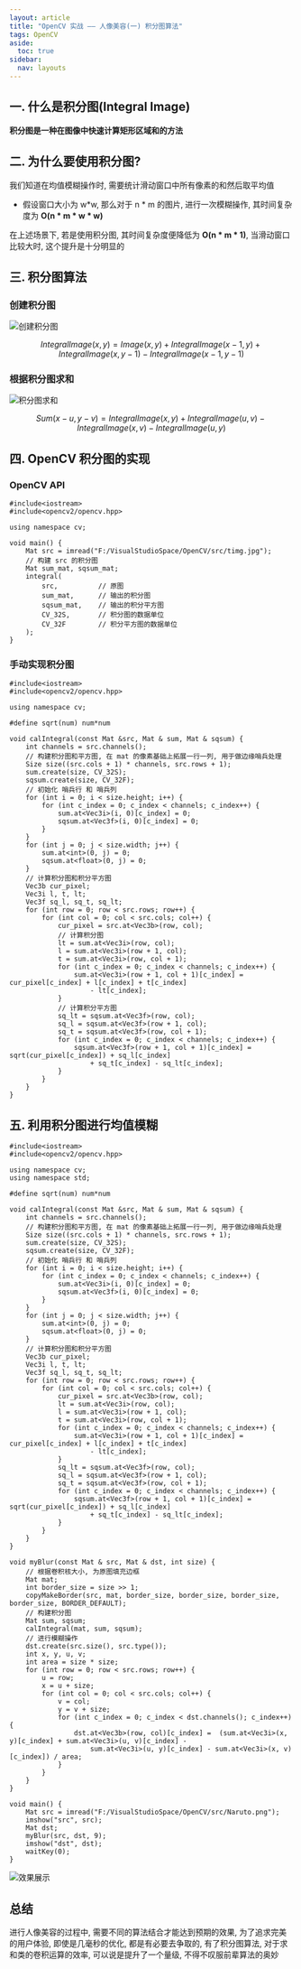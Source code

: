 ```yaml
---
layout: article
title: "OpenCV 实战 —— 人像美容(一) 积分图算法"
tags: OpenCV
aside:
  toc: true
sidebar:
  nav: layouts
---
```


## 一. 什么是积分图(Integral Image)
**积分图是一种在图像中快速计算矩形区域和的方法**

## 二. 为什么要使用积分图?
我们知道在均值模糊操作时, 需要统计滑动窗口中所有像素的和然后取平均值
- 假设窗口大小为 w*w, 那么对于 n * m 的图片, 进行一次模糊操作, 其时间复杂度为 **O(n * m * w * w)**

在上述场景下, 若是使用积分图, 其时间复杂度便降低为 **O(n * m * 1)**, 当滑动窗口比较大时, 这个提升是十分明显的

## 三. 积分图算法
### 创建积分图
![创建积分图](https://i.loli.net/2019/05/29/5cee3503b24c949345.png)

$$IntegralImage(x, y) = Image(x, y) + IntegralImage(x - 1, y) + IntegralImage(x, y - 1) - IntegralImage(x - 1, y - 1)$$

### 根据积分图求和
![积分图求和](https://i.loli.net/2019/05/29/5cee3512d6e3b42203.png)

$$Sum(x - u, y - v) =  IntegralImage(x, y) + IntegralImage(u, v) - IntegralImage(x, v) - IntegralImage(u, y)$$

## 四. OpenCV 积分图的实现
### OpenCV API
```
#include<iostream>
#include<opencv2/opencv.hpp>

using namespace cv;

void main() {
	Mat src = imread("F:/VisualStudioSpace/OpenCV/src/timg.jpg");
	// 构建 src 的积分图
	Mat sum_mat, sqsum_mat;
	integral(
		src,          // 原图
		sum_mat,      // 输出的积分图
		sqsum_mat,    // 输出的积分平方图
		CV_32S,       // 积分图的数据单位
		CV_32F        // 积分平方图的数据单位
	);
}
```
### 手动实现积分图
```
#include<iostream>
#include<opencv2/opencv.hpp>

using namespace cv;

#define sqrt(num) num*num

void calIntegral(const Mat &src, Mat & sum, Mat & sqsum) {
	int channels = src.channels();
	// 构建积分图和平方图, 在 mat 的像素基础上拓展一行一列, 用于做边缘哨兵处理
	Size size((src.cols + 1) * channels, src.rows + 1);
	sum.create(size, CV_32S);
	sqsum.create(size, CV_32F);
	// 初始化 哨兵行 和 哨兵列
	for (int i = 0; i < size.height; i++) {
		for (int c_index = 0; c_index < channels; c_index++) {
			sum.at<Vec3i>(i, 0)[c_index] = 0;
			sqsum.at<Vec3f>(i, 0)[c_index] = 0;
		}
	}
	for (int j = 0; j < size.width; j++) {
		sum.at<int>(0, j) = 0;
		sqsum.at<float>(0, j) = 0;
	}
	// 计算积分图和积分平方图
	Vec3b cur_pixel;
	Vec3i l, t, lt;
	Vec3f sq_l, sq_t, sq_lt;
	for (int row = 0; row < src.rows; row++) {
		for (int col = 0; col < src.cols; col++) {
			cur_pixel = src.at<Vec3b>(row, col);
			// 计算积分图
			lt = sum.at<Vec3i>(row, col);
			l = sum.at<Vec3i>(row + 1, col);
			t = sum.at<Vec3i>(row, col + 1);
			for (int c_index = 0; c_index < channels; c_index++) {
				sum.at<Vec3i>(row + 1, col + 1)[c_index] = cur_pixel[c_index] + l[c_index] + t[c_index]
					- lt[c_index];
			}
			// 计算积分平方图
			sq_lt = sqsum.at<Vec3f>(row, col);
			sq_l = sqsum.at<Vec3f>(row + 1, col);
			sq_t = sqsum.at<Vec3f>(row, col + 1);
			for (int c_index = 0; c_index < channels; c_index++) {
				sqsum.at<Vec3f>(row + 1, col + 1)[c_index] = sqrt(cur_pixel[c_index]) + sq_l[c_index] 
					+ sq_t[c_index] - sq_lt[c_index];
			}
		}
	}
}
```

## 五. 利用积分图进行均值模糊
```
#include<iostream>
#include<opencv2/opencv.hpp>

using namespace cv;
using namespace std;

#define sqrt(num) num*num

void calIntegral(const Mat &src, Mat & sum, Mat & sqsum) {
	int channels = src.channels();
	// 构建积分图和平方图, 在 mat 的像素基础上拓展一行一列, 用于做边缘哨兵处理
	Size size((src.cols + 1) * channels, src.rows + 1);
	sum.create(size, CV_32S);
	sqsum.create(size, CV_32F);
	// 初始化 哨兵行 和 哨兵列
	for (int i = 0; i < size.height; i++) {
		for (int c_index = 0; c_index < channels; c_index++) {
			sum.at<Vec3i>(i, 0)[c_index] = 0;
			sqsum.at<Vec3f>(i, 0)[c_index] = 0;
		}
	}
	for (int j = 0; j < size.width; j++) {
		sum.at<int>(0, j) = 0;
		sqsum.at<float>(0, j) = 0;
	}
	// 计算积分图和积分平方图
	Vec3b cur_pixel;
	Vec3i l, t, lt;
	Vec3f sq_l, sq_t, sq_lt;
	for (int row = 0; row < src.rows; row++) {
		for (int col = 0; col < src.cols; col++) {
			cur_pixel = src.at<Vec3b>(row, col);
			lt = sum.at<Vec3i>(row, col);
			l = sum.at<Vec3i>(row + 1, col);
			t = sum.at<Vec3i>(row, col + 1);
			for (int c_index = 0; c_index < channels; c_index++) {
				sum.at<Vec3i>(row + 1, col + 1)[c_index] = cur_pixel[c_index] + l[c_index] + t[c_index]
					- lt[c_index];
			}
			sq_lt = sqsum.at<Vec3f>(row, col);
			sq_l = sqsum.at<Vec3f>(row + 1, col);
			sq_t = sqsum.at<Vec3f>(row, col + 1);
			for (int c_index = 0; c_index < channels; c_index++) {
				sqsum.at<Vec3f>(row + 1, col + 1)[c_index] = sqrt(cur_pixel[c_index]) + sq_l[c_index]
					+ sq_t[c_index] - sq_lt[c_index];
			}
		}
	}
}

void myBlur(const Mat & src, Mat & dst, int size) {
	// 根据卷积核大小, 为原图填充边框
	Mat mat;
	int border_size = size >> 1;
	copyMakeBorder(src, mat, border_size, border_size, border_size, border_size, BORDER_DEFAULT);
	// 构建积分图
	Mat sum, sqsum;
	calIntegral(mat, sum, sqsum);
	// 进行模糊操作
	dst.create(src.size(), src.type());
	int x, y, u, v;
	int area = size * size;
	for (int row = 0; row < src.rows; row++) {
		u = row;
		x = u + size;
		for (int col = 0; col < src.cols; col++) {
			v = col;
			y = v + size;
			for (int c_index = 0; c_index < dst.channels(); c_index++) {
				dst.at<Vec3b>(row, col)[c_index] =  (sum.at<Vec3i>(x, y)[c_index] + sum.at<Vec3i>(u, v)[c_index] -
					sum.at<Vec3i>(u, y)[c_index] - sum.at<Vec3i>(x, v)[c_index]) / area;
			}
		}
	}
}

void main() {
	Mat src = imread("F:/VisualStudioSpace/OpenCV/src/Naruto.png");
	imshow("src", src);
	Mat dst;
	myBlur(src, dst, 9);
	imshow("dst", dst);
	waitKey(0);
}
```
![效果展示](https://i.loli.net/2019/05/29/5cee352501ba941494.png)

## 总结
进行人像美容的过程中, 需要不同的算法结合才能达到预期的效果, 为了追求完美的用户体验, 即使是几毫秒的优化, 都是有必要去争取的, 有了积分图算法, 对于求和类的卷积运算的效率, 可以说是提升了一个量级, 不得不叹服前辈算法的奥妙
